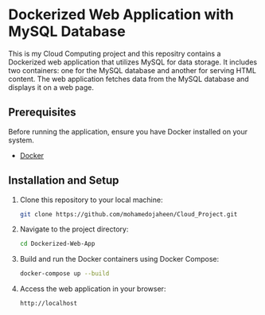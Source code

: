# Dockerized Web Application with MySQL Database

This is my Cloud Computing project and this repositry contains a Dockerized web application that utilizes MySQL for data storage. It includes two containers: one for the MySQL database and another for serving HTML content. The web application fetches data from the MySQL database and displays it on a web page.

## Prerequisites

Before running the application, ensure you have Docker installed on your system.

- [Docker](https://www.docker.com/)

## Installation and Setup

1. Clone this repository to your local machine:

    ```bash
    git clone https://github.com/mohamedojaheen/Cloud_Project.git
    ```

2. Navigate to the project directory:

    ```bash
    cd Dockerized-Web-App
    ```

3. Build and run the Docker containers using Docker Compose:

    ```bash
    docker-compose up --build
    ```

4. Access the web application in your browser:

    ```
    http://localhost
    ```


